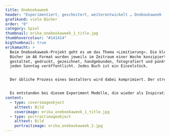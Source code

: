 ```yaml
---
title: Onebookaweek
header: "Experimentiert, gescheitert, weiterentwickelt … Onebookaweek  "
grafikund: viele Bücher
order: "0"
category: Spiel
thumbnail: erika_onebookaweek_1_title.jpg
thumbhovercolour: "#141414"
bigthumbnail: true
erikamacht: >
  Beim Onebookaweek-Projekt geht es um das Thema »Limitierung«. Die kleinen
  Bücher im A6 Format wurden jeweils im Zeitraum einer Woche konzipiert,
  gestaltet, gedruckt, gezeichnet, handgebunden, fotografiert und pünktlich
  jeden Sonntag veröffentlicht. Jedes Buch ist ein Einzelstück. 


  Der übliche Prozess eines Gestalters wird dabei komprimiert. Der strenge Zeitrahmen lässt keinen Spielraum für lange Konzeptionsphasen. Es muss direkt etwas zu Papier gebracht werden. 


  Es entstanden bei diesem Experiment Modelle, die wieder als Inspirationsquelle für zukünftige Projekte dienen können. Ein Pool an Ideen, Techniken und Kompositionen entsteht.
content:
  - type: coverimageobject
    alttext: Bild
    coverimage: erika_onebookaweek_1_title.jpg
  - type: portraitimageobject
    alttext: Bild
    portraitimage: erika_onebookaweek_2.jpg
---
```

